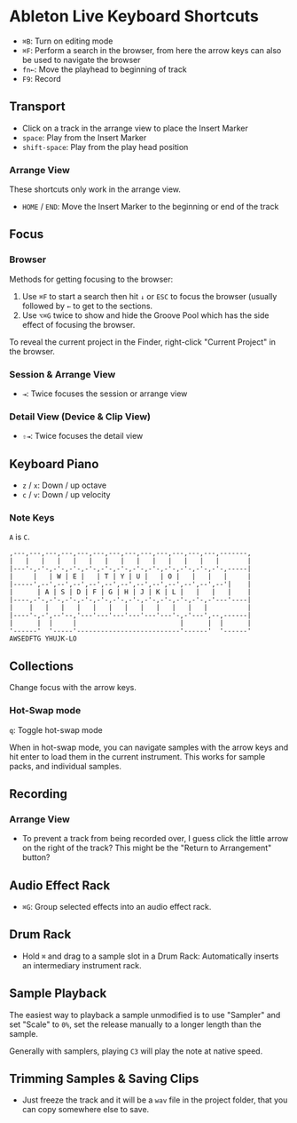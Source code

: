 # Ableton Live Keyboard Shortcuts

* `⌘B`: Turn on editing mode
* `⌘F`: Perform a search in the browser, from here the arrow keys can also be used to navigate the browser
* `fn←`: Move the playhead to beginning of track
* `F9`: Record

## Transport

- Click on a track in the arrange view to place the Insert Marker
- `space`: Play from the Insert Marker
- `shift-space`: Play from the play head position

### Arrange View

These shortcuts only work in the arrange view.

- `HOME` / `END`: Move the Insert Marker to the beginning or end of the track

## Focus

### Browser

Methods for getting focusing to the browser:

1. Use `⌘F` to start a search then hit `↓` or `ESC` to focus the browser (usually followed by `←` to get to the sections.
2. Use `⌥⌘G` twice to show and hide the Groove Pool which has the side effect of focusing the browser.

To reveal the current project in the Finder, right-click "Current Project" in the browser.

### Session & Arrange View

- `⇥`: Twice focuses the session or arrange view

### Detail View (Device & Clip View)

- `⇧⇥`: Twice focuses the detail view

## Keyboard Piano

- `z` / `x`: Down / up octave
- `c` / `v`: Down / up velocity

### Note Keys

`A` is `C`.

	,---,---,---,---,---,---,---,---,---,---,---,---,---,-------,
	|   |   |   |   |   |   |   |   |   |   |   |   |   |       |
	|---'-,-'-,-'-,-'-,-'-,-'-,-'-,-'-,-'-,-'-,-'-,-'-,-'-,-----|
	|     |   | W | E |   | T | Y | U |   | O |   |   |   |     |
	|-----',--',--',--',--',--',--',--',--',--',--',--',--'|    |
	|      | A | S | D | F | G | H | J | K | L |   |   |   |    |
	|----,-'-,-'-,-'-,-'-,-'-,-'-,-'-,-'-,-'-,-'-,-'-,-'---'----|
	|    |   |   |   |   |   |   |   |   |   |   |   |          |
	|----'-,-',--'--,'---'---'---'---'---'---'-,-'---',--,------|
	|      |  |     |                          |      |  |      |
	'------'  '-----'--------------------------'------'  '------'
	AWSEDFTG YHUJK-LO

## Collections

Change focus with the arrow keys.

### Hot-Swap mode

`q`: Toggle hot-swap mode

When in hot-swap mode, you can navigate samples with the arrow keys and hit enter to load them in the current instrument. This works for sample packs, and individual samples.

## Recording

### Arrange View

* To prevent a track from being recorded over, I guess click the little arrow on the right of the track? This might be the "Return to Arrangement" button?

## Audio Effect Rack

- `⌘G`: Group selected effects into an audio effect rack.

## Drum Rack

* Hold `⌘` and drag to a sample slot in a Drum Rack: Automatically inserts an intermediary instrument rack.

## Sample Playback

The easiest way to playback a sample unmodified is to use "Sampler" and set "Scale" to `0%`, set the release manually to a longer length than the sample.

Generally with samplers, playing `C3` will play the note at native speed.

## Trimming Samples & Saving Clips

- Just freeze the track and it will be a `wav` file in the project folder, that you can copy somewhere else to save.

